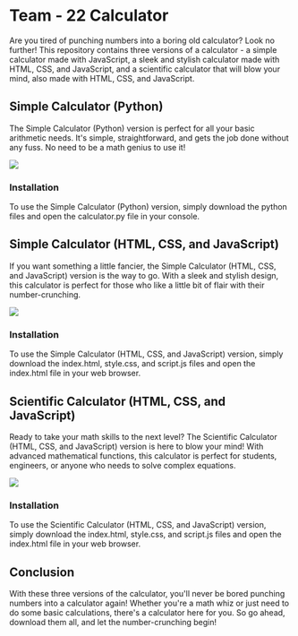 <!DOCTYPE html>
<html>
<head>
</head>
<body>
	<h1>Team - 22 Calculator</h1>
	<p>Are you tired of punching numbers into a boring old calculator? Look no further! This repository contains three versions of a calculator - a simple calculator made with JavaScript, a sleek and stylish calculator made with HTML, CSS, and JavaScript, and a scientific calculator that will blow your mind, also made with HTML, CSS, and JavaScript.</p>

<h2>Simple Calculator (Python)</h2>

<p>The Simple Calculator (Python) version is perfect for all your basic arithmetic needs. It's simple, straightforward, and gets the job done without any fuss. No need to be a math genius to use it!</p>
<img src = "https://user-images.githubusercontent.com/88302656/222095989-f0d29f42-d78e-4bef-bcc2-c610d2a12ba8.png">

<h3>Installation</h3>

<p>To use the Simple Calculator (Python) version, simply download the python files and open the calculator.py file in your console.</p>

<h2>Simple Calculator (HTML, CSS, and JavaScript)</h2>

<p>If you want something a little fancier, the Simple Calculator (HTML, CSS, and JavaScript) version is the way to go. With a sleek and stylish design, this calculator is perfect for those who like a little bit of flair with their number-crunching.</p>
<img src = "https://user-images.githubusercontent.com/88302656/221880190-9f5c9117-531c-486f-95ce-f8071f797208.jpg">
<h3>Installation</h3>

<p>To use the Simple Calculator (HTML, CSS, and JavaScript) version, simply download the index.html, style.css, and script.js files and open the index.html file in your web browser.</p>

<h2>Scientific Calculator (HTML, CSS, and JavaScript)</h2>

<p>Ready to take your math skills to the next level? The Scientific Calculator (HTML, CSS, and JavaScript) version is here to blow your mind! With advanced mathematical functions, this calculator is perfect for students, engineers, or anyone who needs to solve complex equations.</p>
<img src = "https://user-images.githubusercontent.com/88302656/222155929-871a366e-433a-4cd7-8ca9-b1becf2012a4.jpg">
<h3>Installation</h3>

<p>To use the Scientific Calculator (HTML, CSS, and JavaScript) version, simply download the index.html, style.css, and script.js files and open the index.html file in your web browser.</p>

<h2>Conclusion</h2>

<p>With these three versions of the calculator, you'll never be bored punching numbers into a calculator again! Whether you're a math whiz or just need to do some basic calculations, there's a calculator here for you. So go ahead, download them all, and let the number-crunching begin!</p>

</body>
</html>
